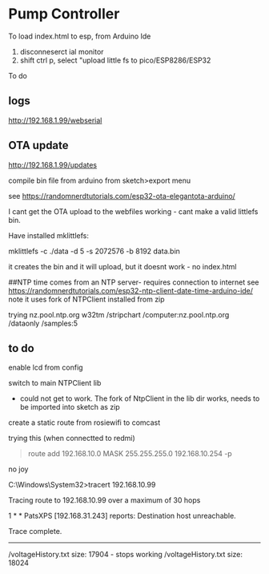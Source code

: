 # Pump Controller
To load index.html to esp, from Arduino Ide
1. disconneserct ial monitor
2. shift ctrl p, select "upload little fs to pico/ESP8286/ESP32

To do

## logs
http://192.168.1.99/webserial

## OTA update
http://192.168.1.99/updates

compile bin file from arduino from sketch>export menu

see https://randomnerdtutorials.com/esp32-ota-elegantota-arduino/

I cant get the OTA upload to the webfiles working - cant make a valid littlefs bin. 

Have installed mklittlefs:

  mklittlefs -c ./data -d 5  -s 2072576 -b 8192 data.bin


it creates the bin and it will upload, but it doesnt work - no index.html


##NTP
time comes from an NTP server- requires connection to internet
 see https://randomnerdtutorials.com/esp32-ntp-client-date-time-arduino-ide/
 note it uses  fork of NTPClient installed from zip
 
 trying 
 nz.pool.ntp.org
   w32tm /stripchart /computer:nz.pool.ntp.org /dataonly /samples:5


## to do



enable lcd from config

switch to main NTPClient lib
- could not get to work. The fork of NtpClient in the lib dir works, needs to be imported into sketch as zip


create  a static route from rosiewifi to comcast

trying this (when connectted to redmi)

>route add 192.168.10.0 MASK 255.255.255.0 192.168.10.254 -p 

no  joy


C:\Windows\System32>tracert 192.168.10.99

Tracing route to 192.168.10.99 over a maximum of 30 hops

  1     *        *     PatsXPS [192.168.31.243]  reports: Destination host unreachable.

Trace complete.




----
/voltageHistory.txt size: 17904 - stops  working
/voltageHistory.txt size: 18024


